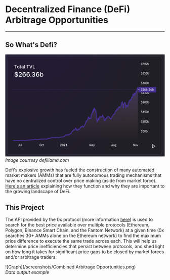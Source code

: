 # Decentralized Finance (DeFi) Arbitrage Opportunities
---
## So What's Defi?
![DeFi TVL](/screenshots/DEFI_TVL.png)<br>*Image courtesy defillama.com*</br>

Defi's explosive growth has fueled the construction of many automated market makers (AMMs) that are fully autonomous trading mechanisms that have no centralized control over price making (aside from market force). [Here's an article](https://www.coindesk.com/learn/2021/08/20/what-is-an-automated-market-maker/#:~:text=An%20automated%20market%20maker%20%28AMM,how%20automated%20market%20makers%20work.) explaining how they function and why they are important to the growing landscape of DeFi.

## This Project
The API provided by the 0x protocol (more information [here](https://0x.org/docs/api)) is used to search for the best price available over multiple protocols (Ethereum, Polygon, Binance Smart Chain, and the Fantom Network) at a given time (0x searches 30+ AMMs alone on the Ethereum network) to find the maximum price difference to execute the same trade across each. This will help us determine price inefficiencies that persist between protocols, and shed light on how long it takes for significant price gaps to be closed by market forces and/or arbitrage traders.

![Graph](/screenshots/Combined Arbitrage Opportunities.png)<br>*Data output example*</br>